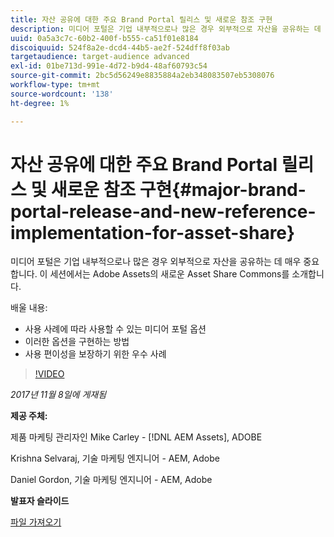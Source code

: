 ```yaml
---
title: 자산 공유에 대한 주요 Brand Portal 릴리스 및 새로운 참조 구현
description: 미디어 포털은 기업 내부적으로나 많은 경우 외부적으로 자산을 공유하는 데 매우 중요합니다. 이 세션에서는 Adobe Assets의 새로운 Asset Share Commons를 소개합니다.
uuid: 0a5a3c7c-60b2-400f-b555-ca51f01e8184
discoiquuid: 524f8a2e-dcd4-44b5-ae2f-524dff8f03ab
targetaudience: target-audience advanced
exl-id: 01be713d-991e-4d72-b9d4-48af60793c54
source-git-commit: 2bc5d56249e8835884a2eb348083507eb5308076
workflow-type: tm+mt
source-wordcount: '138'
ht-degree: 1%

---
```


# 자산 공유에 대한 주요 Brand Portal 릴리스 및 새로운 참조 구현{#major-brand-portal-release-and-new-reference-implementation-for-asset-share}

미디어 포털은 기업 내부적으로나 많은 경우 외부적으로 자산을 공유하는 데 매우 중요합니다. 이 세션에서는 Adobe Assets의 새로운 Asset Share Commons를 소개합니다.

배울 내용:

* 사용 사례에 따라 사용할 수 있는 미디어 포털 옵션
* 이러한 옵션을 구현하는 방법
* 사용 편이성을 보장하기 위한 우수 사례

>[!VIDEO](https://video.tv.adobe.com/v/20730/?quality=9)

*2017년 11월 8일에 게재됨*

**제공 주체:**

제품 마케팅 관리자인 Mike Carley - [!DNL AEM Assets], ADOBE

Krishna Selvaraj, 기술 마케팅 엔지니어 - AEM, Adobe

Daniel Gordon, 기술 마케팅 엔지니어 - AEM, Adobe

**발표자 슬라이드**

[파일 가져오기](assets/gems+bp-asset+share+nov+8+17+.pdf)
<!--
[Get back to the Overview](https://helpx.adobe.com/experience-manager/kt/eseminars/gems/aem-index.html)
-->
